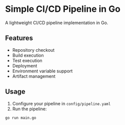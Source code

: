 # Simple CI/CD Pipeline in Go

A lightweight CI/CD pipeline implementation in Go.

## Features

- Repository checkout
- Build execution
- Test execution
- Deployment
- Environment variable support
- Artifact management

## Usage

1. Configure your pipeline in `config/pipeline.yaml`
2. Run the pipeline:

```bash
go run main.go
